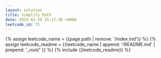 ```yaml
---
layout: solution
title: Simplify Path
date: 2015-01-29 15:17:38 +0800
leetcode_id: 71
---
```

{% assign leetcode_name = {{page.path | remove: '/index.md'}}  %}
{% assign leetcode_readme = {{leetcode_name | append: '/README.md' | prepend: '_root/' }}  %}
{% include {{leetcode_readme}} %}
